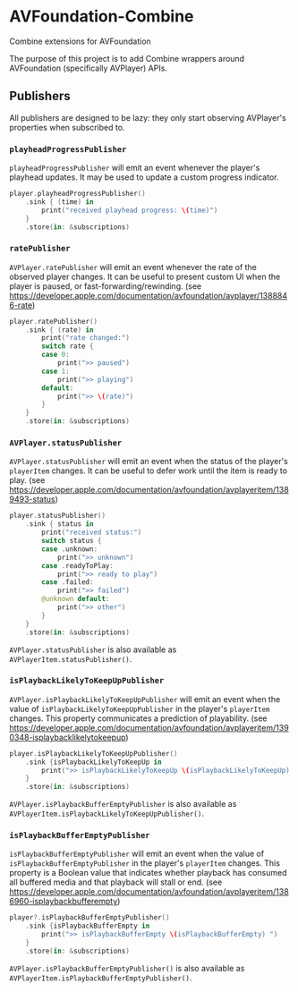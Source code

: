 # AVFoundation-Combine
Combine extensions for AVFoundation

The purpose of this project is to add Combine wrappers around AVFoundation (specifically AVPlayer) APIs.

## Publishers
All publishers are designed to be lazy: they only start observing AVPlayer's properties when subscribed to.

### `playheadProgressPublisher`
`playheadProgressPublisher` will emit an event whenever the player's playhead updates. It may be used to update a custom progress indicator.
```swift
player.playheadProgressPublisher()
    .sink { (time) in
        print("received playhead progress: \(time)")
    }
    .store(in: &subscriptions)
```

### `ratePublisher`
`AVPlayer.ratePublisher` will emit an event whenever the rate of the observed player changes. It can be useful to present custom UI when the player is paused, or fast-forwarding/rewinding. (see https://developer.apple.com/documentation/avfoundation/avplayer/1388846-rate)
```swift
player.ratePublisher()
    .sink { (rate) in
        print("rate changed:")
        switch rate {
        case 0:
            print(">> paused")
        case 1:
            print(">> playing")
        default:
            print(">> \(rate)")
        }
    }
    .store(in: &subscriptions)
```

### `AVPlayer.statusPublisher`
`AVPlayer.statusPublisher` will emit an event when the status of the player's `playerItem` changes. It can be useful to defer work until the item is ready to play. (see https://developer.apple.com/documentation/avfoundation/avplayeritem/1389493-status)

```swift
player.statusPublisher()
    .sink { status in
        print("received status:")
        switch status {
        case .unknown:
            print(">> unknown")
        case .readyToPlay:
            print(">> ready to play")
        case .failed:
            print(">> failed")
        @unknown default:
            print(">> other")
        }
    }
    .store(in: &subscriptions)
```

`AVPlayer.statusPublisher` is also available as `AVPlayerItem.statusPublisher()`.

### `isPlaybackLikelyToKeepUpPublisher`
`AVPlayer.isPlaybackLikelyToKeepUpPublisher` will emit an event when the value of `isPlaybackLikelyToKeepUpPublisher` in the player's `playerItem` changes. This property communicates a prediction of playability. (see https://developer.apple.com/documentation/avfoundation/avplayeritem/1390348-isplaybacklikelytokeepup)

```swift
player.isPlaybackLikelyToKeepUpPublisher()
    .sink {isPlaybackLikelyToKeepUp in
        print(">> isPlaybackLikelyToKeepUp \(isPlaybackLikelyToKeepUp) ")
    }
    .store(in: &subscriptions)
```

`AVPlayer.isPlaybackBufferEmptyPublisher` is also available as `AVPlayerItem.isPlaybackLikelyToKeepUpPublisher()`.

### `isPlaybackBufferEmptyPublisher`
`isPlaybackBufferEmptyPublisher` will emit an event when the value of `isPlaybackBufferEmptyPublisher` in the player's `playerItem` changes. This property is a Boolean value that indicates whether playback has consumed all buffered media and that playback will stall or end. (see https://developer.apple.com/documentation/avfoundation/avplayeritem/1386960-isplaybackbufferempty)

```swift
player?.isPlaybackBufferEmptyPublisher()
    .sink {isPlaybackBufferEmpty in
        print(">> isPlaybackBufferEmpty \(isPlaybackBufferEmpty) ")
    }
    .store(in: &subscriptions)
```

`AVPlayer.isPlaybackBufferEmptyPublisher()` is also available as `AVPlayerItem.isPlaybackBufferEmptyPublisher()`.